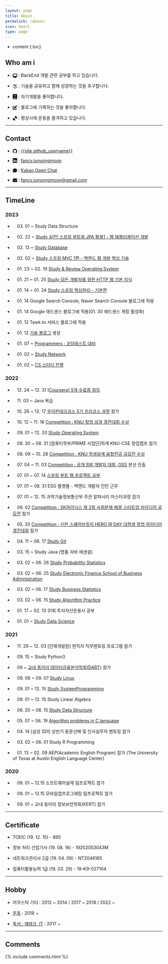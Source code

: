 ```yaml
---
layout: page
title: About
permalink: /about/
icon: heart
type: page
---
```


* content
{:toc}

## Who am i

* <img src="/assets/img/logo/desktop.png" style="max-width: 3%; vertical-align: text-bottom;"> : BackEnd 개발 관련 공부를 하고 있습니다.

* <img src="/assets/img/logo/handshake.png" style="max-width: 3%; vertical-align: text-bottom;"> : 기술을 공유하고 함께 성장하는 것을 추구합니다.

* <img src="/assets/img/logo/book.png" style="max-width: 3%; vertical-align: text-bottom;"> : 자기개발을 좋아합니다.

* <img src="/assets/img/logo/edit.png" style="max-width: 3%; vertical-align: text-bottom;"> : 블로그에 기록하는 것을 좋아합니다.

* <img src="/assets/img/logo/gym.png" style="max-width: 3%; vertical-align: text-bottom;"> : 평상시에 운동을 즐겨하고 있습니다.

---

## Contact

* <img src="/assets/img/logo/github.png" style="max-width: 3%; vertical-align: text-bottom;"> :  [{{site.github_username}}](https://github.com/{{site.github_username}})

* <img src="/assets/img/logo/linkedin.png" style="max-width: 3%; vertical-align: text-bottom;"> : [fancy.junyongmoon](https://www.linkedin.com/in/junyong-moon-479385264/)

* <img src="/assets/img/logo/kakaotalk.png" style="max-width: 3%; vertical-align: text-bottom;"> : [Kakao Open Chat](https://open.kakao.com/o/swXZ9B2e)

* <img src="/assets/img/logo/email.png" style="max-width: 3%; vertical-align: text-bottom;"> : fancy.junyongmoon@gmail.com


---

## TimeLine

### 2023

* 　03. 01 ~ Study Data Structure

* 　02. 22 ~ [Study 실전! 스프링 부트와 JPA 활용1 - 웹 애플리케이션 개발](https://github.com/Fancy96/jpashop/)

* 　02. 13 ~ [Study Database](https://fancy96.github.io/category/#Database)

* 　02. 02 ~ [Study 스프링 MVC 1편 - 백엔드 웹 개발 핵심 기술](https://fancy96.github.io/category/#Spring)

* 　01. 23 ~ 02. 19 [Study & Review Operating System](https://fancy96.github.io/category/#OS)

* 　01. 21 ~ 01. 25 [Study 모든 개발자를 위한 HTTP 웹 기본 지식](https://fancy96.github.io/category/#HTTP)

* 　01. 14 ~ 01. 24 [Study 스프링 핵심원리 - 기본편](https://fancy96.github.io/category/#Spring)

* 　01. 14  Google Search Console, Naver Search Console 블로그에 적용

* 　01. 14  Google 애드센스 블로그에 적용(01. 30 애드센스 계정 활성화)

* 　01. 12  Tawk.to 서비스 블로그에 적용

* 　01. 12 [기술 블로그](https://github.com/Fancy96/fancy96.github.io) 생성

* 　01. 07 ~ [Programmers : 코딩테스트 대비](https://fancy96.github.io/category/#Algorithm)

* 　01. 02 ~ [Study Network](https://fancy96.github.io/category/#Network)

* 　01. 02 ~ [CS 스터디 진행](https://github.com/Fancy96/2023-CS-Study)

### 2022

* 　12. 24 ~ 12. 31 [[Coursera] 5개 수료증 취득](https://fancy96.github.io/Coursera-Certificates/)

* 　11. 03 ~ Java 복습

* 　10. 26 ~ 12. 17 [우아한테크코스 5기 프리코스 과정](https://github.com/Fancy96/fancy96-woowacourse) 참가

* 　10. 12 ~ 11. 18 [Competition : KNU 창업 성과 경진대회 수상](https://computer.knu.ac.kr/bbs/board.php?bo_table=sub5_1&wr_id=26769)

* 　09. 01 ~ 12. 20 [Study Operating System](https://fancy96.github.io/category/#OS)

* 　08. 30 ~ 08. 31 [컴퓨터학부/PRIME 사업단]하계 KNU-CSE 창업캠프 참가

* 　08. 09 ~ 10. 28 [Competition : KNU 학생설계 융합전공 공모전 수상](https://knu.ac.kr/wbbs/wbbs/bbs/btin/viewBtin.action?bbs_cde=11&btin.bbs_cde=11&btin.doc_no=1326876&btin.appl_no=000000&btin.page=1&btin.search_type=&btin.search_text=&popupDeco=false&btin.note_div=row&menu_idx=73)

* 　07. 04 ~ 11. 03 [Competition : 공개 SW 개발자 대회, OSS](https://www.oss.kr/dev_competition) 본선 진출

* 　07. 01 ~ 07. 14 [스프링 부트 웹 프로젝트 공부](https://github.com/Fancy96/Spring-Boot-Web-Project)

* 　07. 01 ~ 08. 31 ESG 플랫폼 - 백엔드 개발자 인턴 근무

* 　07. 01 ~ 12. 15 과학기술정보통신부 주관 알파시티 마스터과정 참가

* 　06. 02 [Competition : SK하이닉스 제 2회 사회문제 해결 스타트업 아이디어 공모전](https://news.skhynix.co.kr/post/2nd-solving-social-problems-exhibition-contest) 참가

* 　05. 20 [Competition : 신한 스퀘어브릿지 HERO IR DAY 대학생 창업 아이디어 경진대회](https://sehub.net/archives/2076603) 참가

* 　04. 11 ~ 06. 17 [Study Git](https://fancy96.github.io/category/#Git)

* 　03. 15 ~ Study Java (명품 자바 에센셜)

* 　03. 02 ~ 06. 26 [Study Probability Statistics](https://fancy96.github.io/PS-Introduction/)

* 　03. 02 ~ 06. 25 [Study Electronic Finance School of Business Administration](https://fancy96.github.io/EF-Introduction/)

* 　03. 02 ~ 06. 17 [Study Business Statistics](https://fancy96.github.io/BS-Introduction/)

* 　03. 02 ~ 06. 15 [Study Algorithm Practice](https://github.com/Fancy96/KNU/tree/main/algorithm)

* 　01. 17 ~ 02. 13 31회 투자자산운용사 공부

* 　01. 01 ~ [Study Data Science](https://datascienceschool.net/intro.html)


### 2021

* 　11. 29 ~ 12. 03 [인재개발원] 현직자 직무멘토링 프로그램 참가

* 　09. 15 ~ Study Python3 

* 　09 ~ [교내 동아리 데이터금융분석학회(DART)](https://www.knudart.com/) 참가

* 　09. 06 ~ 09. 07 [Study Linux](https://fancy96.github.io/SP-Linux/)

* 　09. 01 ~ 12. 15 [Study SystemProgramming](https://github.com/Fancy96/KNU/tree/main/systemProgramming)

* 　09. 01 ~ 12. 15 Study Linear Algebra

* 　06. 20 ~ 08. 15 [Study Data Structure](https://github.com/Fancy96/KNU/tree/main/dataStructure)

* 　05. 07 ~ 06. 19 [Algorithm problems in C language](https://github.com/Fancy96/KNU/tree/main/c)

* 　04. 14 [삼성 SDI] 상반기 동문선배 및 인사실무자 멘토링 참가

* 　03. 02 ~ 06. 01 Study R Programming

* 　01. 13 ~ 02. 09 AEP(Academic English Program) 참가 (The University of Texas at Austin English Language Center)

### 2020

* 　09. 01 ~ 12.15 소프트웨어설계 팀프로젝트 참가

* 　09. 01 ~ 12.15 모바일앱프로그래밍 팀프로젝트 참가 

* 　09. 01 ~ 교내 동아리 정보보안학회(KERT) 참가

---

## Certificate

*   TOEIC (19. 12. 15) - 895

*   정보 처리 산업기사 (19. 08. 16) - 19202053043M

*   네트워크관리사 2급 (19. 04. 09) - NT2046165

*   컴퓨터활용능력 1급 (19. 03. 29) - 19-K9-027104

---

## Hobby

*   어쿠스틱 기타 : 2012 ~ 2014 / 2017 ~ 2018 / 2022 ~

*   [운동](https://fancy96.github.io/category/#Workout) : 2018 ~

*   [독서 : 재테크, IT](https://fancy96.github.io/category/#Book) : 2017 ~

---

## Comments

{% include comments.html %}
